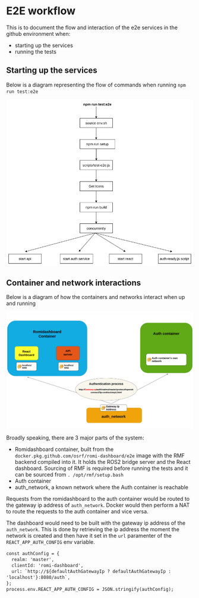 # E2E workflow

This is to document the flow and interaction of the e2e services in the github environment when:

- starting up the services
- running the tests

## Starting up the services

Below is a diagram representing the flow of commands when running `npm run test:e2e`

![Flow of commands diagram](docs/resources/e2e-E2e-start-process.png)

## Container and network interactions

Below is a diagram of how the containers and networks interact when up and running

![Containers and network interaction diagram](docs/resources/e2e-Container-networks.png)

Broadly speaking, there are 3 major parts of the system:

- Romidashboard container, built from the `docker.pkg.github.com/osrf/romi-dashboard/e2e` image with the RMF backend compiled into it. It holds the ROS2 bridge server and the React dashboard. Sourcing of RMF is required before running the tests and it can be sourced from `. /opt/rmf/setup.bash`
- Auth container
- auth_network, a known network where the Auth container is reachable 

Requests from the romidashboard to the auth container would be routed to the gateway ip address of `auth_network`. Docker would then perform a NAT to route the requests to the auth container and vice versa.

The dashboard would need to be built with the gateway ip address of the `auth_network`. This is done by retrieving the ip address the moment the network is created and then have it set in the `url` paramenter of the `REACT_APP_AUTH_CONFIG` env variable.
```
const authConfig = {
  realm: 'master',
  clientId: 'romi-dashboard',
  url: `http://${defaultAuthGatewayIp ? defaultAuthGatewayIp : 'localhost'}:8080/auth`,
};
process.env.REACT_APP_AUTH_CONFIG = JSON.stringify(authConfig);
```